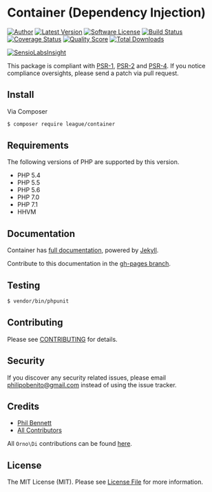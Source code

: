 # Container (Dependency Injection)

[![Author](http://img.shields.io/badge/author-@philipobenito-blue.svg?style=flat-square)](https://twitter.com/philipobenito)
[![Latest Version](https://img.shields.io/github/release/thephpleague/container.svg?style=flat-square)](https://github.com/thephpleague/container/releases)
[![Software License](https://img.shields.io/badge/license-MIT-brightgreen.svg?style=flat-square)](LICENSE.md)
[![Build Status](https://img.shields.io/travis/thephpleague/container/master.svg?style=flat-square)](https://travis-ci.org/thephpleague/container)
[![Coverage Status](https://img.shields.io/scrutinizer/coverage/g/thephpleague/container.svg?style=flat-square)](https://scrutinizer-ci.com/g/thephpleague/container/code-structure)
[![Quality Score](https://img.shields.io/scrutinizer/g/thephpleague/container.svg?style=flat-square)](https://scrutinizer-ci.com/g/thephpleague/container)
[![Total Downloads](https://img.shields.io/packagist/dt/league/container.svg?style=flat-square)](https://packagist.org/packages/league/container)

[![SensioLabsInsight](https://insight.sensiolabs.com/projects/ad6b4c3e-8f93-4968-8dd3-391d39a4c3c2/big.png)](https://insight.sensiolabs.com/projects/ad6b4c3e-8f93-4968-8dd3-391d39a4c3c2)

This package is compliant with [PSR-1], [PSR-2] and [PSR-4]. If you notice compliance oversights,
please send a patch via pull request.

[PSR-1]: https://github.com/php-fig/fig-standards/blob/master/accepted/PSR-1-basic-coding-standard.md
[PSR-2]: https://github.com/php-fig/fig-standards/blob/master/accepted/PSR-2-coding-style-guide.md
[PSR-4]: https://github.com/php-fig/fig-standards/blob/master/accepted/PSR-4-autoloader.md
[PSR-11]: https://github.com/php-fig/fig-standards/blob/master/accepted/PSR-11-container.md

## Install

Via Composer

``` bash
$ composer require league/container
```

## Requirements

The following versions of PHP are supported by this version.

* PHP 5.4
* PHP 5.5
* PHP 5.6
* PHP 7.0
* PHP 7.1
* HHVM

## Documentation

Container has [full documentation](http://container.thephpleague.com), powered by [Jekyll](http://jekyllrb.com/).

Contribute to this documentation in the [gh-pages branch](https://github.com/thephpleague/container/tree/gh-pages/).

## Testing

``` bash
$ vendor/bin/phpunit
```

## Contributing

Please see [CONTRIBUTING](https://github.com/thephpleague/container/blob/master/CONTRIBUTING.md) for details.

## Security

If you discover any security related issues, please email philipobenito@gmail.com instead of using the issue tracker.

## Credits

- [Phil Bennett](https://github.com/philipobenito)
- [All Contributors](https://github.com/thephpleague/container/contributors)

All `Orno\Di` contributions can be found [here](https://github.com/orno/di/graphs/contributors).

## License

The MIT License (MIT). Please see [License File](https://github.com/thephpleague/container/blob/master/LICENSE.md) for more information.
